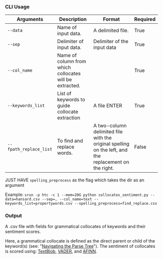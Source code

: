 ### CLI Usage

| Arguments | Description | Format | Required |
| --- | --- | --- | --- |
| `--data` | Name of input data. | A delimited file. | True |
| `--sep` | Delimiter of input data. | Delimiter of the input data | True |
| `--col_name` | Name of column from which collocates will be extracted. | | True |
| `--keywords_list` | List of keywords to guide collocate extraction | A file ENTER | True |
| `--fpath_replace_list` | To find and replace words. | A two-column delimited file with the original spelling on the left, and the replacement on the right. | False |


JUST HAVE `spelling_preprocess` as the flag which takes the dir as an argument  

Example: `srun -p htc -c 1 --mem=20G python collocates_sentiment.py --data=hansard.csv --sep=, --col_name=text --keywords_list=propertywords.csv --spelling_preprocess=find_replace.csv`



### Output

A .csv file with fields for grammatical collocates of keywords and their sentiment scores.

Here, a grammatical collocate is defined as the direct parent or child of the keyword(s) (see: "[Navigating the Parse Tree](https://spacy.io/usage/linguistic-features)"). The sentiment of collocates is scored using: [TextBlob](https://textblob.readthedocs.io/en/dev/), [VADER](https://github.com/cjhutto/vaderSentiment), and [AFINN](https://github.com/fnielsen/afinn). 
